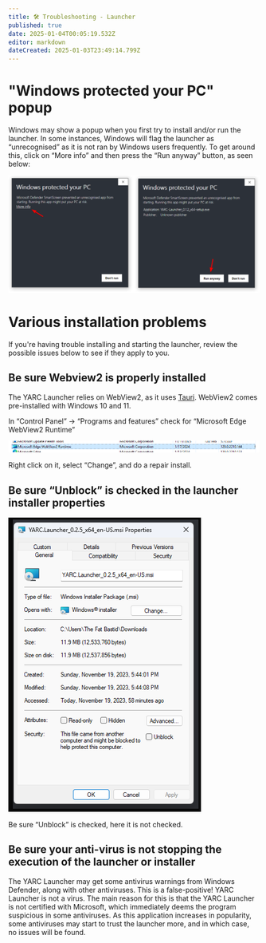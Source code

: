 ```yaml
---
title: 🛠️ Troubleshooting - Launcher
published: true
date: 2025-01-04T00:05:19.532Z
editor: markdown
dateCreated: 2025-01-03T23:49:14.799Z
---
```


# "Windows protected your PC" popup

Windows may show a popup when you first try to install and/or run the launcher. In some instances, Windows will flag the launcher as “unrecognised” as it is not ran by Windows users frequently. To get around this, click on “More info” and then press the “Run anyway” button, as seen below:

![windows_protected_your_pc.png](../launcher/windows_protected_your_pc.png)

# Various installation problems

If you're having trouble installing and starting the launcher, review the possible issues below to see if they apply to you.

## Be sure Webview2 is properly installed

The YARC Launcher relies on WebView2, as it uses [Tauri](https://tauri.app). WebView2 comes pre-installed with Windows 10 and 11.

In “Control Panel” → “Programs and features” check for “Microsoft Edge WebView2 Runtime”

![](../launcher/webview2.png)

Right click on it, select “Change”, and do a repair install.

## Be sure “Unblock” is checked in the launcher installer properties

![](../launcher/unblock.png)

Be sure “Unblock” is checked, here it is not checked.

## Be sure your anti-virus is not stopping the execution of the launcher or installer

The YARC Launcher may get some antivirus warnings from Windows Defender, along with other antiviruses. This is a false-positive! YARC Launcher is not a virus. The main reason for this is that the YARC Launcher is not certified with Microsoft, which immediately deems the program suspicious in some antiviruses. As this application increases in popularity, some antiviruses may start to trust the launcher more, and in which case, no issues will be found.
